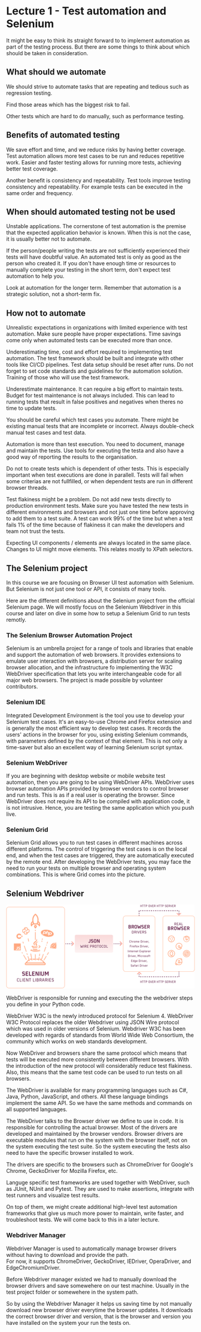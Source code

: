 # Lecture 1 - Test automation and Selenium #
It might be easy to think its straight forward to to implement automation as part of the testing process. But there are some things to think about which should be taken in consideration. 
  
## What should we automate ##
We should strive to automate tasks that are repeating and tedious such as regression testing. 

Find those areas which has the biggest risk to fail.

Other tests which are hard to do manually, such as performance testing. 

## Benefits of automated testing ##
We save effort and time, and we reduce risks by having better coverage. Test automation allows more test cases to be run and reduces repetitive work. Easier and faster testing allows for running more tests, achieving better test coverage. 

Another benefit is consistency and repeatability. Test tools improve testing consistency and repeatability. For example tests can be executed in the same order and frequency.

## When should automated testing not be used ##
Unstable applications. The cornerstone of test automation is the premise that the expected application behavior is known. When this is not the case, it is usually better not to automate. 

If the person/people writing the tests are not sufficiently experienced their tests will have doubtful value. An automated test is only as good as the person who created it. If you don't have enough time or resources to manually complete your testing in the short term, don't expect test automation to help you.

Look at automation for the longer term. Remember that automation is a strategic solution, not a short-term fix.

## How not to automate ##
Unrealistic expectations in organizations with limited experience with test automation. Make sure people have proper expectations. Time savings come only when automated tests can be executed more than once.

Underestimating time, cost and effort required to implementing test automation. The test framework should be built and integrate with other tools like CI/CD pipelines. Test data setup should be reset after runs.
Do not forget to set code standards and guidelines for the automation solution. Training of those who will use the test framework. 

Underestimate maintenance. It can require a big effort to maintain tests. Budget for test maintenance is not always included. This can lead to running tests that result in false positives and negatives when theres no time to update tests.

You should be careful which test cases you automate. There might be existing manual tests that are incomplete or incorrect. Always double-check manual test cases and test data.

Automation is more than test execution. You need to document, manage and maintain the tests. Use tools for executing the testa and also have a good way of reporting the results to the organisation.

Do not to create tests which is dependent of other tests. This is especially important when test executions are done in parallell. Tests will fail when some criterias are not fullfilled, or when dependent tests are run in different browser threads.

Test flakiness might be a problem. Do not add new tests directly to production environment tests. Make sure you have tested the new tests in different environments and browsers and not just one time before approving to add them to a test suite. A test can work 99% of the time but when a test fails 1% of the time because of flakiness it can make the developers and team not trust the tests.

Expecting UI components / elements are always located in the same place. Changes to UI might move elements. This relates mostly to XPath selectors.

## The Selenium project ## 
In this course we are focusing on Browser UI test automation with Selenium. But Selenium is not just one tool or API, it consists of many tools.

Here are the different definitions about the Selenium project from the official Selenium page. We will mostly focus on the Selenium Webdriver in this course and later on dive in some how to setup a Selenium Grid to run tests remotly. 

### The Selenium Browser Automation Project ###
Selenium is an umbrella project for a range of tools and libraries that enable and support the automation of web browsers. It provides extensions to emulate user interaction with browsers, a distribution server for scaling browser allocation, and the infrastructure fo implementing the W3C WebDriver specification that lets you write interchangeable code for all major web browsers. The project is made possible by volunteer contributors. 

### Selenium IDE ###
Integrated Development Environment is the tool you use to develop your Selenium test cases. It's an easy-to-use Chrome and Firefox extension and is generally the most efficient way to develop test cases. It records the users' actions in the browser for you, using existing Selenium commands, with parameters defined by the context of that element. This is not only a time-saver but also an excellent way of learning Selenium script syntax.

### Selenium WebDriver ###
If you are beginning with desktop website or mobile website test automation, then you are going to be using WebDriver APls. WebDriver uses browser automation APls provided by browser vendors to control browser and run tests. This is as if a real user is operating the browser. Since WebDriver does not require its API to be compiled with application code, it is not intrusive. Hence, you are testing the same application which you push live.

### Selenium Grid ###
Selenium Grid allows you to run test cases in different machines across different platforms. The control of triggering the test cases is on the local end, and when the test cases are triggered, they are automatically executed by the remote end. After developing the WebDriver tests, you may face the need to run your tests on multiple browser and operating system combinations. This is where Grid comes into the picture.

## Selenium Webdriver ##

![Selenium Webdriver](./Lambdatest%20JSON-Wire-Protocol-in-Selenium-WebDriver.png)

WebDriver is responsible for running and executing the the webdriver steps you define in your Python code.

WebDriver W3C is the newly introduced protocol for Selenium 4. WebDriver W3C Protocol replaces the older Webdriver using JSON Wire protocol which was used in older versions of Selenium. Webdriver W3C has been developed with regards of standards from World Wide Web Consortium, the community which works on web standards development.

Now WebDriver and browsers share the same protocol which means that tests will be executed more consistently between different browsers. With the introduction of the new protocol will considerably reduce test flakiness. Also, this means that the same test code can be used to run tests on all browsers.

The WebDriver is available for many programming languages such as C#, Java, Python, JavaScript, and others. All these language bindings implement the same API. So we have the same methods and commands on all supported languages. 

The WebDriver talks to the Browser driver we define to use in code. It is responsible for controlling the actual browser. Most of the drivers are developed and maintained by the browser vendors. Browser drivers are executable modules that run on the system with the browser itself, not on the system executing the test suite. So the system executing the tests also need to have the specific browser installed to work.

The drivers are specific to the browsers such as ChromeDriver for Google's Chrome, GeckoDriver for Mozilla Firefox, etc. 

Languge specific test frameworks are used together with WebDriver, such as JUnit, NUnit and Pytest. They are used to make assertions, integrate with test runners and visualize test results. 

On top of them, we might create additional high-level test automation frameworks that give us much more power to maintain, write faster, and troubleshoot tests. We will come back to this in a later lecture.

### Webdriver Manager ###
Webdriver Manager is used to automatically manage browser drivers without having to download and provide the path.  
For now, it supports ChromeDriver, GeckoDriver, lEDriver, OperaDriver, and EdgeChromiumDriver.  

Before Webdriver manager existed we had to manually download the browser drivers and save somewehere on our test machine. Usually in the test project folder or somewehere in the system path.  

So by using the Webdriver Manager it helps us saving time by not manually download new browser driver everytime the browser updates.
It downloads the correct browser driver and version, that is the browser and version you have installed on the system your run the tests on. 


